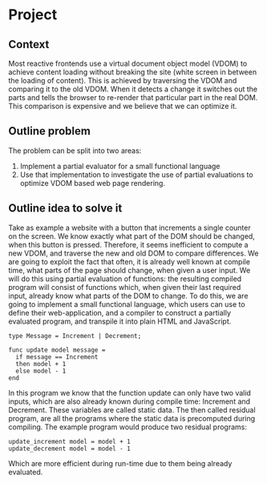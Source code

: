 # Project

## Context

Most reactive frontends use a virtual document object model (VDOM) to achieve content loading without breaking the site (white screen in between the loading of content). This is achieved by traversing the VDOM and comparing it to the old VDOM. When it detects a change it switches out the parts and tells the browser to re-render that particular part in the real DOM. This comparison is expensive and we believe that we can optimize it.

## Outline problem

The problem can be split into two areas:

1. Implement a partial evaluator for a small functional language
2. Use that implementation to investigate the use of partial evaluations to optimize VDOM based web page rendering.

## Outline idea to solve it

Take as example a website with a button that increments a single counter on the screen. We know exactly what part of the DOM should be changed, when this button is pressed. Therefore, it seems inefficient to compute a new VDOM, and traverse the new and old DOM to compare differences. We are going to exploit the fact that often, it is already well known at compile time, what parts of the page should change, when given a user input. We will do this using partial evaluation of functions: the resulting compiled program will consist of functions which, when given their last required input, already know what parts of the DOM to change. To do this, we are going to implement a small functional language, which users can use to define their web-application, and a compiler to construct a partially evaluated program, and transpile it into plain HTML and JavaScript.

```
type Message = Increment | Decrement;

func update model message =
  if message == Increment
  then model + 1
  else model - 1
end
```

In this program we know that the function update can only have two valid inputs, which are also already known during compile time: Increment and Decrement. These variables are called static data. The then called residual program, are all the programs where the static data is precomputed during compiling.
The example program would produce two residual programs:

```
update_increment model = model + 1
update_decrement model = model - 1
```

Which are more efficient during run-time due to them being already evaluated.
